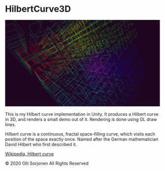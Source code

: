 # HilbertCurve3D

![Hilbert curve in 3D image](HilbertCurve.png)

This is my Hilbert curve implementation in Unity. It produces a Hilbert curve in 3D, and renders a small demo out of it.
Rendering is done using GL draw lines.

Hilbert curve is a continuous, fractal space-filling curve, which visits each position of the space exactly once. Named after the German mathematician David Hilbert who first described it.

[Wikipedia, Hilbert curve](https://en.wikipedia.org/wiki/Hilbert_curve "Wikipedia, Hilbert curve")

© 2020 Olli Sorjonen All Rights Reserved
